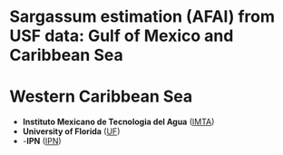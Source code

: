 # 
# Sargassum estimation (AFAI) from USF data: Gulf of Mexico and Caribbean Sea
# Western Caribbean Sea

- **Instituto Mexicano de Tecnologia del Agua** ([IMTA](https://www.gob.mx/imta))
- **University of Florida** ([UF](https://www.ufl.edu/))
- -**IPN** ([IPN](https://www.cicimar.ipn.mx/))
